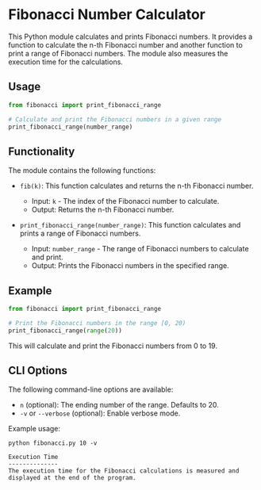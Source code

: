 Fibonacci Number Calculator
===========================

This Python module calculates and prints Fibonacci numbers. It provides a function to calculate the n-th Fibonacci number and another function to print a range of Fibonacci numbers. The module also measures the execution time for the calculations.

Usage
-----
```python
from fibonacci import print_fibonacci_range

# Calculate and print the Fibonacci numbers in a given range
print_fibonacci_range(number_range)
```

Functionality
-------------
The module contains the following functions:

- `fib(k)`: This function calculates and returns the n-th Fibonacci number.
  - Input: `k` - The index of the Fibonacci number to calculate.
  - Output: Returns the n-th Fibonacci number.

- `print_fibonacci_range(number_range)`: This function calculates and prints a range of Fibonacci numbers.
  - Input: `number_range` - The range of Fibonacci numbers to calculate and print.
  - Output: Prints the Fibonacci numbers in the specified range.

Example
-------
```python
from fibonacci import print_fibonacci_range

# Print the Fibonacci numbers in the range [0, 20)
print_fibonacci_range(range(20))
```

This will calculate and print the Fibonacci numbers from 0 to 19.

CLI Options
-----------

The following command-line options are available:

- `n` (optional): The ending number of the range. Defaults to 20.
- `-v` or `--verbose` (optional): Enable verbose mode.

Example usage:

```shell
python fibonacci.py 10 -v

Execution Time
--------------
The execution time for the Fibonacci calculations is measured and displayed at the end of the program.
